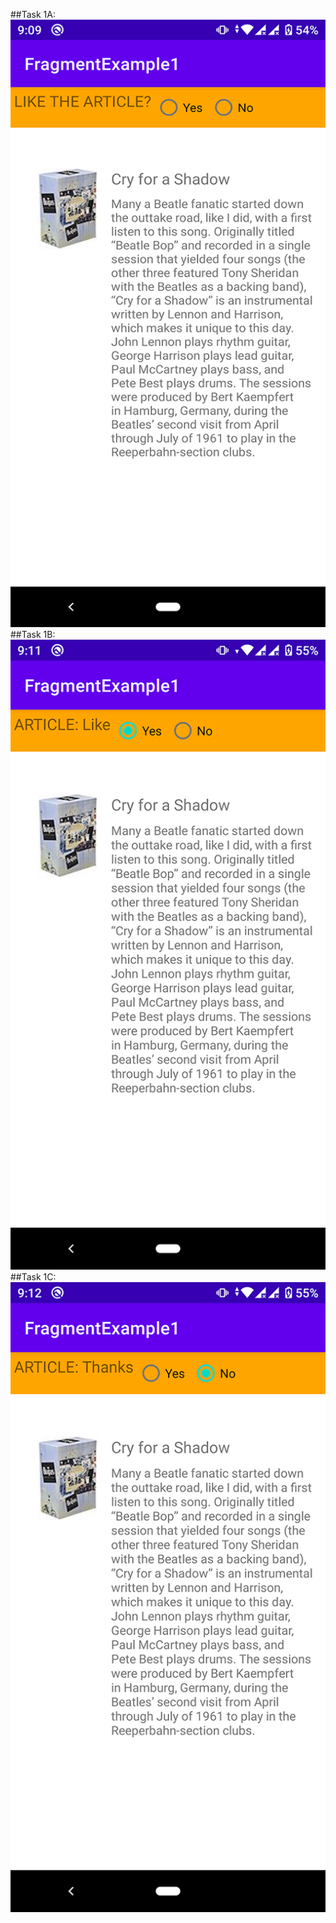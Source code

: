 ##Task 1A:
![Task1A](./Task1A.png)
##Task 1B:
![Task1YES](./Task1YES.png)
##Task 1C:
![Task1NO](./Task1NO.png)